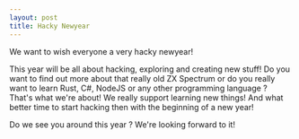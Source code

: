 ```yaml
---
layout: post
title: Hacky Newyear
---
```


We want to wish everyone a very hacky newyear!

This year will be all about hacking, exploring and creating new stuff! Do you want to find out more about that really old ZX Spectrum or do you really want to learn Rust, C#, NodeJS or any other programming language ? That's what we're about! We really support learning new things! And what better time to start hacking then with the beginning of a new year!

Do we see you around this year ? We're looking forward to it!
